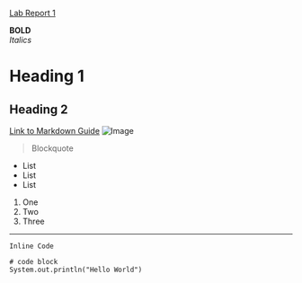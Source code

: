 [Lab Report 1](lab-report-1-week-2.html)



**BOLD**
<br>
_Italics_
# Heading 1
## Heading 2
[Link to Markdown Guide](https://commonmark.org/help)
![Image](https://upload.wikimedia.org/wikipedia/en/thumb/4/44/University_of_California%2C_San_Diego_seal.svg/1200px-University_of_California%2C_San_Diego_seal.svg.png)
> Blockquote
* List
* List
* List
1. One
2. Two
3. Three
---
`Inline Code`
<br>
```
# code block
System.out.println("Hello World")
```
